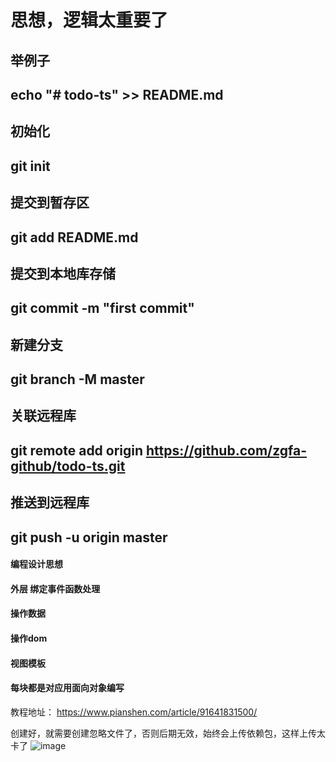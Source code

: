 ﻿# 思想，逻辑太重要了
## 举例子
## echo "# todo-ts" >> README.md
## 初始化
## git init
## 提交到暂存区
## git add README.md
## 提交到本地库存储
## git commit -m "first commit"
## 新建分支
## git branch -M master
## 关联远程库
## git remote add origin https://github.com/zgfa-github/todo-ts.git
## 推送到远程库
## git push -u origin master

#### 编程设计思想
#### 外层 绑定事件函数处理
#### 操作数据
#### 操作dom
#### 视图模板
#### 每块都是对应用面向对象编写

教程地址：
https://www.pianshen.com/article/91641831500/

创建好，就需要创建忽略文件了，否则后期无效，始终会上传依赖包，这样上传太卡了
![image](https://img-blog.csdnimg.cn/20200504231041793.png)
